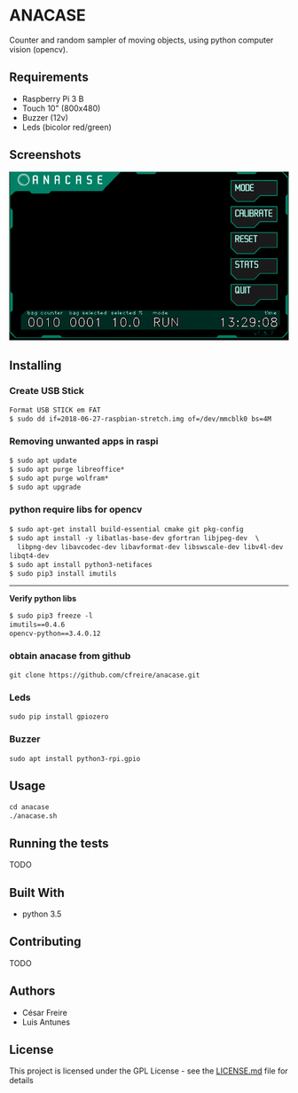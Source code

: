 # ANACASE

Counter and random sampler of moving objects, using python computer vision (opencv). 

## Requirements

* Raspberry Pi 3 B
* Touch 10" (800x480)
* Buzzer (12v)
* Leds (bicolor red/green)

## Screenshots
![screenshots-1](/screenshots/screenshot-1.png)

## Installing

### Create USB Stick
    Format USB STICK em FAT
    $ sudo dd if=2018-06-27-raspbian-stretch.img of=/dev/mmcblk0 bs=4M
    
### Removing unwanted apps in raspi
    $ sudo apt update
    $ sudo apt purge libreoffice*
    $ sudo apt purge wolfram*
    $ sudo apt upgrade
    
### python require libs for opencv
    $ sudo apt-get install build-essential cmake git pkg-config
    $ sudo apt install -y libatlas-base-dev gfortran libjpeg-dev  \ 
      libpng-dev libavcodec-dev libavformat-dev libswscale-dev libv4l-dev libqt4-dev
    $ sudo apt install python3-netifaces
    $ sudo pip3 install imutils
---
**Verify python libs**  

    $ sudo pip3 freeze -l
    imutils==0.4.6
    opencv-python==3.4.0.12
    
### obtain anacase from github
    git clone https://github.com/cfreire/anacase.git

### Leds 
    sudo pip install gpiozero

### Buzzer 
    sudo apt install python3-rpi.gpio
    
## Usage   
    cd anacase
    ./anacase.sh

## Running the tests

TODO

## Built With

* python 3.5

## Contributing

TODO

## Authors

* César Freire
* Luis Antunes

## License

This project is licensed under the GPL License - see the [LICENSE.md](LICENSE.md) file for details
